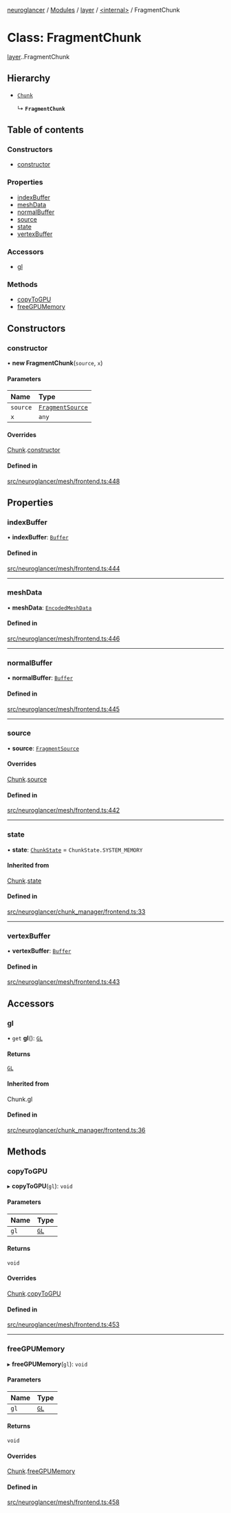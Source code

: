 [neuroglancer](../README.md) / [Modules](../modules.md) / [layer](../modules/layer.md) / [<internal\>](../modules/layer._internal_.md) / FragmentChunk

# Class: FragmentChunk

[layer](../modules/layer.md).[<internal>](../modules/layer._internal_.md).FragmentChunk

## Hierarchy

- [`Chunk`](data_panel_layout._internal_.Chunk.md)

  ↳ **`FragmentChunk`**

## Table of contents

### Constructors

- [constructor](layer._internal_.FragmentChunk.md#constructor)

### Properties

- [indexBuffer](layer._internal_.FragmentChunk.md#indexbuffer)
- [meshData](layer._internal_.FragmentChunk.md#meshdata)
- [normalBuffer](layer._internal_.FragmentChunk.md#normalbuffer)
- [source](layer._internal_.FragmentChunk.md#source)
- [state](layer._internal_.FragmentChunk.md#state)
- [vertexBuffer](layer._internal_.FragmentChunk.md#vertexbuffer)

### Accessors

- [gl](layer._internal_.FragmentChunk.md#gl)

### Methods

- [copyToGPU](layer._internal_.FragmentChunk.md#copytogpu)
- [freeGPUMemory](layer._internal_.FragmentChunk.md#freegpumemory)

## Constructors

### constructor

• **new FragmentChunk**(`source`, `x`)

#### Parameters

| Name | Type |
| :------ | :------ |
| `source` | [`FragmentSource`](layer._internal_.FragmentSource.md) |
| `x` | `any` |

#### Overrides

[Chunk](data_panel_layout._internal_.Chunk.md).[constructor](data_panel_layout._internal_.Chunk.md#constructor)

#### Defined in

[src/neuroglancer/mesh/frontend.ts:448](https://github.com/ActiveBrainAtlas2/neuroglancer/blob/540617bc/src/neuroglancer/mesh/frontend.ts#L448)

## Properties

### indexBuffer

• **indexBuffer**: [`Buffer`](axes_lines._internal_.Buffer.md)

#### Defined in

[src/neuroglancer/mesh/frontend.ts:444](https://github.com/ActiveBrainAtlas2/neuroglancer/blob/540617bc/src/neuroglancer/mesh/frontend.ts#L444)

___

### meshData

• **meshData**: [`EncodedMeshData`](../interfaces/layer._internal_.EncodedMeshData.md)

#### Defined in

[src/neuroglancer/mesh/frontend.ts:446](https://github.com/ActiveBrainAtlas2/neuroglancer/blob/540617bc/src/neuroglancer/mesh/frontend.ts#L446)

___

### normalBuffer

• **normalBuffer**: [`Buffer`](axes_lines._internal_.Buffer.md)

#### Defined in

[src/neuroglancer/mesh/frontend.ts:445](https://github.com/ActiveBrainAtlas2/neuroglancer/blob/540617bc/src/neuroglancer/mesh/frontend.ts#L445)

___

### source

• **source**: [`FragmentSource`](layer._internal_.FragmentSource.md)

#### Overrides

[Chunk](data_panel_layout._internal_.Chunk.md).[source](data_panel_layout._internal_.Chunk.md#source)

#### Defined in

[src/neuroglancer/mesh/frontend.ts:442](https://github.com/ActiveBrainAtlas2/neuroglancer/blob/540617bc/src/neuroglancer/mesh/frontend.ts#L442)

___

### state

• **state**: [`ChunkState`](../enums/data_panel_layout._internal_.ChunkState.md) = `ChunkState.SYSTEM_MEMORY`

#### Inherited from

[Chunk](data_panel_layout._internal_.Chunk.md).[state](data_panel_layout._internal_.Chunk.md#state)

#### Defined in

[src/neuroglancer/chunk_manager/frontend.ts:33](https://github.com/ActiveBrainAtlas2/neuroglancer/blob/540617bc/src/neuroglancer/chunk_manager/frontend.ts#L33)

___

### vertexBuffer

• **vertexBuffer**: [`Buffer`](axes_lines._internal_.Buffer.md)

#### Defined in

[src/neuroglancer/mesh/frontend.ts:443](https://github.com/ActiveBrainAtlas2/neuroglancer/blob/540617bc/src/neuroglancer/mesh/frontend.ts#L443)

## Accessors

### gl

• `get` **gl**(): [`GL`](../interfaces/axes_lines._internal_.GL.md)

#### Returns

[`GL`](../interfaces/axes_lines._internal_.GL.md)

#### Inherited from

Chunk.gl

#### Defined in

[src/neuroglancer/chunk_manager/frontend.ts:36](https://github.com/ActiveBrainAtlas2/neuroglancer/blob/540617bc/src/neuroglancer/chunk_manager/frontend.ts#L36)

## Methods

### copyToGPU

▸ **copyToGPU**(`gl`): `void`

#### Parameters

| Name | Type |
| :------ | :------ |
| `gl` | [`GL`](../interfaces/axes_lines._internal_.GL.md) |

#### Returns

`void`

#### Overrides

[Chunk](data_panel_layout._internal_.Chunk.md).[copyToGPU](data_panel_layout._internal_.Chunk.md#copytogpu)

#### Defined in

[src/neuroglancer/mesh/frontend.ts:453](https://github.com/ActiveBrainAtlas2/neuroglancer/blob/540617bc/src/neuroglancer/mesh/frontend.ts#L453)

___

### freeGPUMemory

▸ **freeGPUMemory**(`gl`): `void`

#### Parameters

| Name | Type |
| :------ | :------ |
| `gl` | [`GL`](../interfaces/axes_lines._internal_.GL.md) |

#### Returns

`void`

#### Overrides

[Chunk](data_panel_layout._internal_.Chunk.md).[freeGPUMemory](data_panel_layout._internal_.Chunk.md#freegpumemory)

#### Defined in

[src/neuroglancer/mesh/frontend.ts:458](https://github.com/ActiveBrainAtlas2/neuroglancer/blob/540617bc/src/neuroglancer/mesh/frontend.ts#L458)
